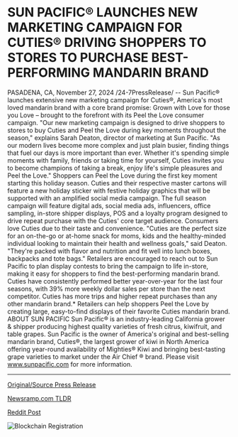 # SUN PACIFIC® LAUNCHES NEW MARKETING CAMPAIGN FOR CUTIES® DRIVING SHOPPERS TO STORES TO PURCHASE BEST-PERFORMING MANDARIN BRAND

PASADENA, CA, November 27, 2024 /24-7PressRelease/ -- Sun Pacific® launches extensive new marketing campaign for Cuties®, America's most loved mandarin brand with a core brand promise: Grown with Love for those you Love – brought to the forefront with its Peel the Love consumer campaign.  "Our new marketing campaign is designed to drive shoppers to stores to buy Cuties and Peel the Love during key moments throughout the season," explains Sarah Deaton, director of marketing at Sun Pacific. "As our modern lives become more complex and just plain busier, finding things that fuel our days is more important than ever. Whether it's spending simple moments with family, friends or taking time for yourself, Cuties invites you to become champions of taking a break, enjoy life's simple pleasures and Peel the Love."  Shoppers can Peel the Love during the first key moment starting this holiday season. Cuties and their respective master cartons will feature a new holiday sticker with festive holiday graphics that will be supported with an amplified social media campaign. The full season campaign will feature digital ads, social media ads, influencers, office sampling, in-store shipper displays, POS and a loyalty program designed to drive repeat purchase with the Cuties' core target audience.  Consumers love Cuties due to their taste and convenience. "Cuties are the perfect size for an on-the-go or at-home snack for moms, kids and the healthy-minded individual looking to maintain their health and wellness goals," said Deaton. "They're packed with flavor and nutrition and fit well into lunch boxes, backpacks and tote bags."  Retailers are encouraged to reach out to Sun Pacific to plan display contests to bring the campaign to life in-store, making it easy for shoppers to find the best-performing mandarin brand. Cuties have consistently performed better year-over-year for the last four seasons, with 39% more weekly dollar sales per store than the next competitor. Cuties has more trips and higher repeat purchases than any other mandarin brand.* Retailers can help shoppers Peel the Love by creating large, easy-to-find displays of their favorite Cuties mandarin brand.  ABOUT SUN PACIFIC Sun Pacific® is an industry-leading California grower & shipper producing highest quality varieties of fresh citrus, kiwifruit, and table grapes. Sun Pacific is the owner of America's original and best-selling mandarin brand, Cuties®, the largest grower of kiwi in North America offering year-round availability of Mighties® Kiwi and bringing best-tasting grape varieties to market under the Air Chief ® brand. Please visit www.sunpacific.com for more information. 

---

[Original/Source Press Release](https://www.24-7pressrelease.com/press-release/516589/sun-pacific-launches-new-marketing-campaign-for-cuties-driving-shoppers-to-stores-to-purchase-best-performing-mandarin-brand)
                    

[Newsramp.com TLDR](https://newsramp.com/curated-news/sun-pacific-r-launches-new-marketing-campaign-for-cuties-r-mandarin-brand/c0570e384905d885cd123765d7b4cd90) 

 



[Reddit Post](https://www.reddit.com/r/Lifestyle_Culture/comments/1h0zlfp/sun_pacific_launches_new_marketing_campaign_for/) 



![Blockchain Registration](https://cdn.newsramp.app/24-7PressRelease/qrcode/2411/27/gulfaSaG.webp)